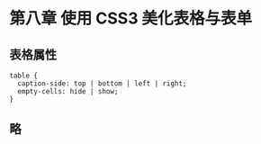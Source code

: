 # 第八章 使用 CSS3 美化表格与表单

## 表格属性

```
table {
  caption-side: top | bottom | left | right;
  empty-cells: hide | show;
}
```

## 略
